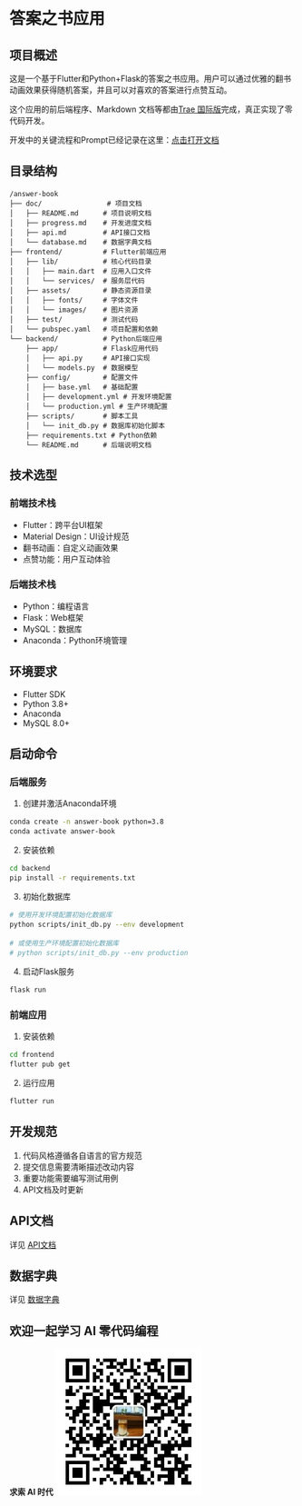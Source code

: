 # 答案之书应用

## 项目概述
这是一个基于Flutter和Python+Flask的答案之书应用。用户可以通过优雅的翻书动画效果获得随机答案，并且可以对喜欢的答案进行点赞互动。

这个应用的前后端程序、Markdown 文档等都由[Trae 国际版](https://www.trae.ai/)完成，真正实现了零代码开发。

开发中的关键流程和Prompt已经记录在这里：[点击打开文档](https://zcnpwpr71iu9.feishu.cn/wiki/VXehwQlrsiUOpRkuzsvcZ1eYnUh)

## 目录结构
```
/answer-book
├── doc/                # 项目文档
│   ├── README.md      # 项目说明文档
│   ├── progress.md    # 开发进度文档
│   ├── api.md         # API接口文档
│   └── database.md    # 数据字典文档
├── frontend/          # Flutter前端应用
│   ├── lib/           # 核心代码目录
│   │   ├── main.dart  # 应用入口文件
│   │   └── services/  # 服务层代码
│   ├── assets/        # 静态资源目录
│   │   ├── fonts/     # 字体文件
│   │   └── images/    # 图片资源
│   ├── test/          # 测试代码
│   └── pubspec.yaml   # 项目配置和依赖
└── backend/           # Python后端应用
    ├── app/           # Flask应用代码
    │   ├── api.py     # API接口实现
    │   └── models.py  # 数据模型
    ├── config/        # 配置文件
    │   ├── base.yml   # 基础配置
    │   ├── development.yml # 开发环境配置
    │   └── production.yml # 生产环境配置
    ├── scripts/       # 脚本工具
    │   └── init_db.py # 数据库初始化脚本
    ├── requirements.txt # Python依赖
    └── README.md      # 后端说明文档
```

## 技术选型

### 前端技术栈
- Flutter：跨平台UI框架
- Material Design：UI设计规范
- 翻书动画：自定义动画效果
- 点赞功能：用户互动体验

### 后端技术栈
- Python：编程语言
- Flask：Web框架
- MySQL：数据库
- Anaconda：Python环境管理

## 环境要求
- Flutter SDK
- Python 3.8+
- Anaconda
- MySQL 8.0+

## 启动命令

### 后端服务
1. 创建并激活Anaconda环境
```bash
conda create -n answer-book python=3.8
conda activate answer-book
```

2. 安装依赖
```bash
cd backend
pip install -r requirements.txt
```

3. 初始化数据库
```bash
# 使用开发环境配置初始化数据库
python scripts/init_db.py --env development

# 或使用生产环境配置初始化数据库
# python scripts/init_db.py --env production
```

4. 启动Flask服务
```bash
flask run
```

### 前端应用
1. 安装依赖
```bash
cd frontend
flutter pub get
```

2. 运行应用
```bash
flutter run
```

## 开发规范
1. 代码风格遵循各自语言的官方规范
2. 提交信息需要清晰描述改动内容
3. 重要功能需要编写测试用例
4. API文档及时更新

## API文档
详见 [API文档](doc/api.md)

## 数据字典
详见 [数据字典](doc/database.md)

## 欢迎一起学习 AI 零代码编程

**求索 AI 时代**
![](wechat-qrcode.jpg)